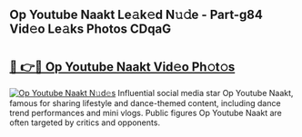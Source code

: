 ## Op Youtube Naakt Le𝚊k𝚎d N𝚞𝚍e - Part-g84 Vid𝚎o Le𝚊ks Photos CDqaG

# <h2><a href="http://fb6zo4.evod.top/?m=Op+Youtube+Naakt">🔗 👉🔴 Op Youtube Naakt Vid𝚎o Ph𝚘t𝚘s</a></h2>

[![Op Youtube Naakt N𝚞d𝚎s](https://i.imgur.com/8V9OHl7.gif)](http://fb6zo4.evod.top/?m=Op+Youtube+Naakt)
Influential social media star Op Youtube Naakt, famous for sharing lifestyle and dance-themed content, including dance trend performances and mini vlogs. Public figures Op Youtube Naakt are often targeted by critics and opponents. 

